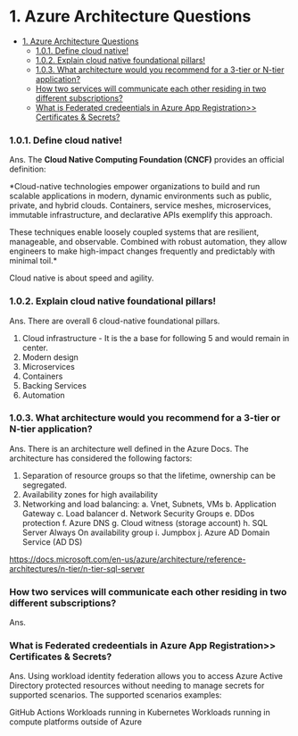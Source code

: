 # 1. Azure Architecture Questions
- [1. Azure Architecture Questions](#1-azure-architecture-questions)
    - [1.0.1. Define cloud native!](#101-define-cloud-native)
    - [1.0.2. Explain cloud native foundational pillars!](#102-explain-cloud-native-foundational-pillars)
    - [1.0.3. What architecture would you recommend for a 3-tier or N-tier application?](#103-what-architecture-would-you-recommend-for-a-3-tier-or-n-tier-application)
    - [How two services will communicate each other residing in two different subscriptions?](#how-two-services-will-communicate-each-other-residing-in-two-different-subscriptions)
    - [What is Federated credeentials in Azure App Registration\>\> Certificates \& Secrets?](#what-is-federated-credeentials-in-azure-app-registration-certificates--secrets)


### 1.0.1. Define cloud native!

Ans. The **Cloud Native Computing Foundation (CNCF)** provides an official definition:

*Cloud-native technologies empower organizations to build and run scalable applications in modern, dynamic environments such as public, private, and hybrid clouds. Containers, service meshes, microservices, immutable infrastructure, and declarative APIs exemplify this approach.

These techniques enable loosely coupled systems that are resilient, manageable, and observable. Combined with robust automation, they allow engineers to make high-impact changes frequently and predictably with minimal toil.*

Cloud native is about speed and agility.

### 1.0.2. Explain cloud native foundational pillars!

Ans. There are overall 6 cloud-native foundational pillars.
1. Cloud infrastructure - It is the a base for following 5 and would remain in center.
2. Modern design
3. Microservices
4. Containers
5. Backing Services
6. Automation

### 1.0.3. What architecture would you recommend for a 3-tier or N-tier application?

Ans. There is an architecture well defined in the Azure Docs. The architecture has considered the following factors:

1. Separation of resource groups so that the lifetime, ownership can be segregated.
2. Availability zones for high availability
3. Networking and load balancing:
   a. Vnet, Subnets, VMs
   b. Application Gateway
   c. Load balancer
   d. Network Security Groups
   e. DDos protection
   f. Azure DNS
   g. Cloud witness (storage account)
   h. SQL Server Always On availability group
   i. Jumpbox
   j. Azure AD Domain Service (AD DS)

   


https://docs.microsoft.com/en-us/azure/architecture/reference-architectures/n-tier/n-tier-sql-server

### How two services will communicate each other residing in two different subscriptions?

Ans.

### What is Federated credeentials in Azure App Registration>> Certificates & Secrets?

Ans. Using workload identity federation allows you to access Azure Active Directory protected resources without needing to manage secrets for supported scenarios. The supported scenarios examples:

GitHub Actions
Workloads running in Kubernetes
Workloads running in compute platforms outside of Azure



